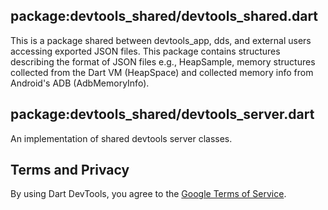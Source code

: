 <!--
Copyright 2025 The Flutter Authors
Use of this source code is governed by a BSD-style license that can be
found in the LICENSE file or at https://developers.google.com/open-source/licenses/bsd.
-->
## package:devtools_shared/devtools_shared.dart

This is a package shared between devtools_app, dds, and external
users accessing exported JSON files. This package contains structures
describing the format of JSON files e.g., HeapSample, memory structures
collected from the Dart VM (HeapSpace) and collected memory info from Android's
ADB (AdbMemoryInfo).

## package:devtools_shared/devtools_server.dart

An implementation of shared devtools server classes.

## Terms and Privacy

By using Dart DevTools, you agree to the
[Google Terms of Service](https://policies.google.com/terms).
